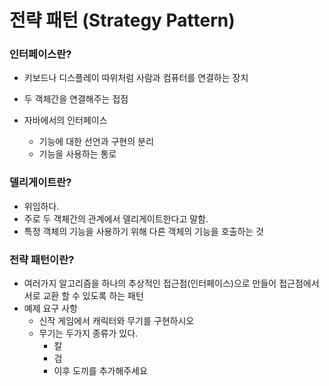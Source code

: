 # 전략 패턴 (Strategy Pattern)

### 인터페이스란?
- 키보드나 디스플레이 따위처럼 사람과 컴퓨터를 연결하는 장치
- 두 객체간을 연결해주는 접점

- 자바에서의 인터페이스
    - 기능에 대한 선언과 구현의 분리
    - 기능을 사용하는 통로
    
### 델리게이트란?
- 위임하다.
- 주로 두 객체간의 관계에서 델리게이트한다고 말함.
- 특정 객체의 기능을 사용하기 위해 다른 객체의 기능을 호출하는 것

### 전략 패턴이란?
- 여러가지 알고리즘을 하나의 추상적인 접근점(인터페이스)으로 만들어 접근점에서 서로 교환 할 수 있도록 하는 패턴 
- 예제 요구 사항
    - 신작 게임에서 캐릭터와 무기를 구현하시오
    - 무기는 두가지 종류가 있다.
        - 칼
        - 검
        - 이후 도끼를 추가해주세요